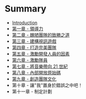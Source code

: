 # Summary

* [Introduction](README.md)
* [第一章 - 領導力](chapter1.md)
* [第二章 - 醜陋團隊的致勝之道](chapter2.md)
* [第三章 - 建構視訊遊戲](chapter3.md)
* [第四章 - 打造完美團隊](chapter4.md)
* [第五章 - 激勵開發人員的因素](chapter5.md)
* [第六章 - 激勵隊員](chapter6.md)
* [第七章 - 將音樂帶向 21 世紀](chapter7.md)
* [第八章 - 內部開放原始碼](chapter8.md)
* [第九章 - 創造團隊文化](chapter9.md)
* 第十章 - 讓"我"置身於錯誤之中吧！
* 第十一章 - 制定計劃

